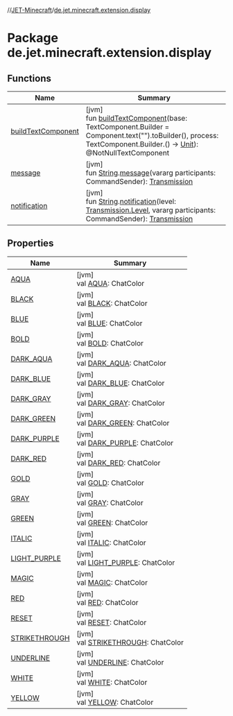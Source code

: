 //[JET-Minecraft](../../index.md)/[de.jet.minecraft.extension.display](index.md)

# Package de.jet.minecraft.extension.display

## Functions

| Name | Summary |
|---|---|
| [buildTextComponent](build-text-component.md) | [jvm]<br>fun [buildTextComponent](build-text-component.md)(base: TextComponent.Builder = Component.text("").toBuilder(), process: TextComponent.Builder.() -&gt; [Unit](https://kotlinlang.org/api/latest/jvm/stdlib/kotlin/-unit/index.html)): @NotNullTextComponent |
| [message](message.md) | [jvm]<br>fun [String](https://kotlinlang.org/api/latest/jvm/stdlib/kotlin/-string/index.html).[message](message.md)(vararg participants: CommandSender): [Transmission](../de.jet.minecraft.tool.display.message/-transmission/index.md) |
| [notification](notification.md) | [jvm]<br>fun [String](https://kotlinlang.org/api/latest/jvm/stdlib/kotlin/-string/index.html).[notification](notification.md)(level: [Transmission.Level](../de.jet.minecraft.tool.display.message/-transmission/-level/index.md), vararg participants: CommandSender): [Transmission](../de.jet.minecraft.tool.display.message/-transmission/index.md) |

## Properties

| Name | Summary |
|---|---|
| [AQUA](-a-q-u-a.md) | [jvm]<br>val [AQUA](-a-q-u-a.md): ChatColor |
| [BLACK](-b-l-a-c-k.md) | [jvm]<br>val [BLACK](-b-l-a-c-k.md): ChatColor |
| [BLUE](-b-l-u-e.md) | [jvm]<br>val [BLUE](-b-l-u-e.md): ChatColor |
| [BOLD](-b-o-l-d.md) | [jvm]<br>val [BOLD](-b-o-l-d.md): ChatColor |
| [DARK_AQUA](-d-a-r-k_-a-q-u-a.md) | [jvm]<br>val [DARK_AQUA](-d-a-r-k_-a-q-u-a.md): ChatColor |
| [DARK_BLUE](-d-a-r-k_-b-l-u-e.md) | [jvm]<br>val [DARK_BLUE](-d-a-r-k_-b-l-u-e.md): ChatColor |
| [DARK_GRAY](-d-a-r-k_-g-r-a-y.md) | [jvm]<br>val [DARK_GRAY](-d-a-r-k_-g-r-a-y.md): ChatColor |
| [DARK_GREEN](-d-a-r-k_-g-r-e-e-n.md) | [jvm]<br>val [DARK_GREEN](-d-a-r-k_-g-r-e-e-n.md): ChatColor |
| [DARK_PURPLE](-d-a-r-k_-p-u-r-p-l-e.md) | [jvm]<br>val [DARK_PURPLE](-d-a-r-k_-p-u-r-p-l-e.md): ChatColor |
| [DARK_RED](-d-a-r-k_-r-e-d.md) | [jvm]<br>val [DARK_RED](-d-a-r-k_-r-e-d.md): ChatColor |
| [GOLD](-g-o-l-d.md) | [jvm]<br>val [GOLD](-g-o-l-d.md): ChatColor |
| [GRAY](-g-r-a-y.md) | [jvm]<br>val [GRAY](-g-r-a-y.md): ChatColor |
| [GREEN](-g-r-e-e-n.md) | [jvm]<br>val [GREEN](-g-r-e-e-n.md): ChatColor |
| [ITALIC](-i-t-a-l-i-c.md) | [jvm]<br>val [ITALIC](-i-t-a-l-i-c.md): ChatColor |
| [LIGHT_PURPLE](-l-i-g-h-t_-p-u-r-p-l-e.md) | [jvm]<br>val [LIGHT_PURPLE](-l-i-g-h-t_-p-u-r-p-l-e.md): ChatColor |
| [MAGIC](-m-a-g-i-c.md) | [jvm]<br>val [MAGIC](-m-a-g-i-c.md): ChatColor |
| [RED](-r-e-d.md) | [jvm]<br>val [RED](-r-e-d.md): ChatColor |
| [RESET](-r-e-s-e-t.md) | [jvm]<br>val [RESET](-r-e-s-e-t.md): ChatColor |
| [STRIKETHROUGH](-s-t-r-i-k-e-t-h-r-o-u-g-h.md) | [jvm]<br>val [STRIKETHROUGH](-s-t-r-i-k-e-t-h-r-o-u-g-h.md): ChatColor |
| [UNDERLINE](-u-n-d-e-r-l-i-n-e.md) | [jvm]<br>val [UNDERLINE](-u-n-d-e-r-l-i-n-e.md): ChatColor |
| [WHITE](-w-h-i-t-e.md) | [jvm]<br>val [WHITE](-w-h-i-t-e.md): ChatColor |
| [YELLOW](-y-e-l-l-o-w.md) | [jvm]<br>val [YELLOW](-y-e-l-l-o-w.md): ChatColor |
